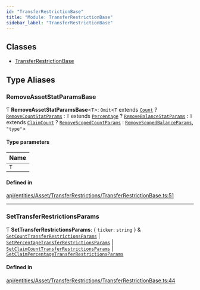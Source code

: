 ```yaml
---
id: "TransferRestrictionBase"
title: "Module: TransferRestrictionBase"
sidebar_label: "TransferRestrictionBase"
---
```


## Classes

- [TransferRestrictionBase](../../../../../../classes/API/Entities/Asset/TransferRestrictions/TransferRestrictionBase/TransferRestrictionBase.md)

## Type Aliases

### RemoveAssetStatParamsBase

Ƭ **RemoveAssetStatParamsBase**<`T`\>: `Omit`<`T` extends [`Count`](../../../../../../enums/Types/TransferRestrictionType/TransferRestrictionType.md#count) ? [`RemoveCountStatParams`](../../../../Procedures/Types/Types.md#removecountstatparams) : `T` extends [`Percentage`](../../../../../../enums/Types/TransferRestrictionType/TransferRestrictionType.md#percentage) ? [`RemoveBalanceStatParams`](../../../../Procedures/Types/Types.md#removebalancestatparams) : `T` extends [`ClaimCount`](../../../../../../enums/Types/TransferRestrictionType/TransferRestrictionType.md#claimcount) ? [`RemoveScopedCountParams`](../../../../Procedures/Types/Types.md#removescopedcountparams) : [`RemoveScopedBalanceParams`](../../../../Procedures/Types/Types.md#removescopedbalanceparams), ``"type"``\>

#### Type parameters

| Name |
| :------ |
| `T` |

#### Defined in

[api/entities/Asset/TransferRestrictions/TransferRestrictionBase.ts:51](https://github.com/PolymeshAssociation/polymesh-sdk/blob/15be87e8/src/api/entities/Asset/TransferRestrictions/TransferRestrictionBase.ts#L51)

___

### SetTransferRestrictionsParams

Ƭ **SetTransferRestrictionsParams**: { `ticker`: `string`  } & [`SetCountTransferRestrictionsParams`](../../../../../../interfaces/API/Procedures/Types/SetCountTransferRestrictionsParams/SetCountTransferRestrictionsParams.md) \| [`SetPercentageTransferRestrictionsParams`](../../../../../../interfaces/API/Procedures/Types/SetPercentageTransferRestrictionsParams/SetPercentageTransferRestrictionsParams.md) \| [`SetClaimCountTransferRestrictionsParams`](../../../../../../interfaces/API/Procedures/Types/SetClaimCountTransferRestrictionsParams/SetClaimCountTransferRestrictionsParams.md) \| [`SetClaimPercentageTransferRestrictionsParams`](../../../../../../interfaces/API/Procedures/Types/SetClaimPercentageTransferRestrictionsParams/SetClaimPercentageTransferRestrictionsParams.md)

#### Defined in

[api/entities/Asset/TransferRestrictions/TransferRestrictionBase.ts:44](https://github.com/PolymeshAssociation/polymesh-sdk/blob/15be87e8/src/api/entities/Asset/TransferRestrictions/TransferRestrictionBase.ts#L44)
